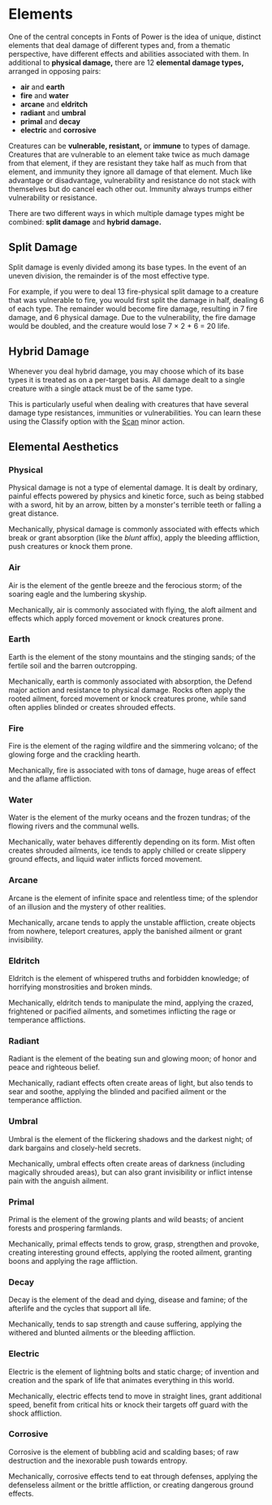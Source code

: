 # Elements

One of the central concepts in Fonts of Power is the idea of unique, distinct elements that deal damage of different types and, from a thematic perspective, have different effects and abilities associated with them. In additional to **physical damage,** there are 12 **elemental damage types,** arranged in opposing pairs:

- **air** and **earth**
- **fire** and **water**
- **arcane** and **eldritch**
- **radiant** and **umbral**
- **primal** and **decay**
- **electric** and **corrosive**

Creatures can be **vulnerable, resistant,** or **immune** to types of damage. Creatures that are vulnerable to an element take twice as much damage from that element, if they are resistant they take half as much from that element, and immunity they ignore all damage of that element. Much like advantage or disadvantage, vulnerability and resistance do not stack with themselves but do cancel each other out. Immunity always trumps either vulnerability or resistance.

There are two different ways in which multiple damage types might be combined: **split damage** and **hybrid damage.**

## Split Damage

Split damage is evenly divided among its base types. In the event of an uneven division, the remainder is of the most effective type.

For example, if you were to deal 13 fire-physical split damage to a creature that was vulnerable to fire, you would first split the damage in half, dealing 6 of each type. The remainder would become fire damage, resulting in 7 fire damage, and 6 physical damage. Due to the vulnerability, the fire damage would be doubled, and the creature would lose 7 × 2 + 6 = 20 life.

## Hybrid Damage

Whenever you deal hybrid damage, you may choose which of its base types it is treated as on a per-target basis. All damage dealt to a single creature with a single attack must be of the same type.

This is particularly useful when dealing with creatures that have several damage type resistances, immunities or vulnerabilities. You can learn these using the Classify option with the [Scan](acting-in-combat/minor-actions.md?id=scan) minor action.

## Elemental Aesthetics

### Physical

Physical damage is not a type of elemental damage. It is dealt by ordinary, painful effects powered by physics and kinetic force, such as being stabbed with a sword, hit by an arrow, bitten by a monster's terrible teeth or falling a great distance.

Mechanically, physical damage is commonly associated with effects which break or grant absorption (like the _blunt_ affix), apply the bleeding affliction, push creatures or knock them prone.

### Air

Air is the element of the gentle breeze and the ferocious storm; of the soaring eagle and the lumbering skyship.

Mechanically, air is commonly associated with flying, the aloft ailment and effects which apply forced movement or knock creatures prone.

### Earth

Earth is the element of the stony mountains and the stinging sands; of the fertile soil and the barren outcropping.

Mechanically, earth is commonly associated with absorption, the Defend major action and resistance to physical damage.
Rocks often apply the rooted ailment, forced movement or knock creatures prone, while sand often applies blinded or creates shrouded effects.

### Fire

Fire is the element of the raging wildfire and the simmering volcano; of the glowing forge and the crackling hearth.

Mechanically, fire is associated with tons of damage, huge areas of effect and the aflame affliction.

### Water

Water is the element of the murky oceans and the frozen tundras; of the flowing rivers and the communal wells.

Mechanically, water behaves differently depending on its form. Mist often creates shrouded ailments, ice tends to apply chilled or create slippery ground effects, and liquid water inflicts forced movement.

### Arcane

Arcane is the element of infinite space and relentless time; of the splendor of an illusion and the mystery of other realities.

Mechanically, arcane tends to apply the unstable affliction, create objects from nowhere, teleport creatures, apply the banished ailment or grant invisibility.

### Eldritch

Eldritch is the element of whispered truths and forbidden knowledge; of horrifying monstrosities and broken minds.

Mechanically, eldritch tends to manipulate the mind, applying the crazed, frightened or pacified ailments, and sometimes inflicting the rage or temperance afflictions.

### Radiant

Radiant is the element of the beating sun and glowing moon; of honor and peace and righteous belief.

Mechanically, radiant effects often create areas of light, but also tends to sear and soothe, applying the blinded and pacified ailment or the temperance affliction.

### Umbral

Umbral is the element of the flickering shadows and the darkest night; of dark bargains and closely-held secrets.

Mechanically, umbral effects often create areas of darkness (including magically shrouded areas), but can also grant invisibility or inflict intense pain with the anguish ailment.

### Primal

Primal is the element of the growing plants and wild beasts; of ancient forests and prospering farmlands.

Mechanically, primal effects tends to grow, grasp, strengthen and provoke, creating interesting ground effects, applying the rooted ailment, granting boons and applying the rage affliction.

### Decay

Decay is the element of the dead and dying, disease and famine; of the afterlife and the cycles that support all life.

Mechanically, tends to sap strength and cause suffering, applying the withered and blunted ailments or the bleeding affliction.

### Electric

Electric is the element of lightning bolts and static charge; of invention and creation and the spark of life that animates everything in this world.

Mechanically, electric effects tend to move in straight lines, grant additional speed, benefit from critical hits or knock their targets off guard with the shock affliction.

### Corrosive

Corrosive is the element of bubbling acid and scalding bases; of raw destruction and the inexorable push towards entropy.

Mechanically, corrosive effects tend to eat through defenses, applying the defenseless ailment or the brittle affliction, or creating dangerous ground effects.
